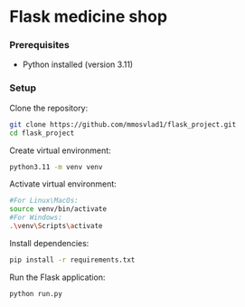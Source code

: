 # Flask medicine shop

### Prerequisites
- Python installed (version 3.11)


### Setup
Clone the repository:

```bash
git clone https://github.com/mmosvlad1/flask_project.git
cd flask_project
```
Create virtual environment:
```bash
python3.11 -m venv venv
```
Activate virtual environment:
```bash
#For Linux\MacOs:
source venv/bin/activate
#For Windows:
.\venv\Scripts\activate
```
Install dependencies:
```bash
pip install -r requirements.txt
```


Run the Flask application:

```bash
python run.py
```